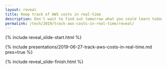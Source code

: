```yaml
---
layout: reveal
title: Keep track of AWS costs in real-time
description: Don't wait to find out tomorrow what you could learn today, or for a big bill from your Cloud provider at the end of the month
permalink: /tech/2019/track-aws-costs-in-real-time/reveal/
---
```


{% include reveal_slide-start.html %}

{% include presentations/2019-06-27-track-aws-costs-in-real-time.md pres=true %}

{% include reveal_slide-finish.html %}
